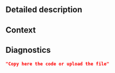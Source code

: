 <!-- Provide a general summary of the issue in the Title above -->

## Detailed description
<!-- 
Provide a detailed description of the change or addition you are proposing.
Make it clear if the issue is a bug, an enhancement or just a question.
-->

## Context
<!--
Why is this change important to you? How would you use it?
How can it benefit other users?
-->

## Diagnostics
<!--
Please include the downloadable diagnostics from your inverter device via 
the home assistant interface.
-->

```json
"Copy here the code or upload the file"
```
